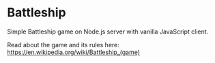 # Battleship
Simple Battleship game on Node.js server with vanilla JavaScript client.

Read about the game and its rules here: https://en.wikipedia.org/wiki/Battleship_(game)
